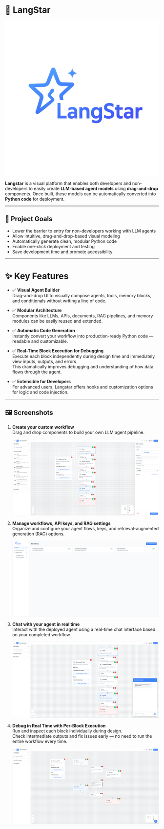 # 🌟 LangStar
![LangStart Project Logo](./ReadMe/langstar_logo.png)

**Langstar** is a visual platform that enables both developers and non-developers to easily create **LLM-based agent models** using **drag-and-drop** components. Once built, these models can be automatically converted into **Python code** for deployment.

---

## 🎯 Project Goals

- Lower the barrier to entry for non-developers working with LLM agents  
- Allow intuitive, drag-and-drop-based visual modeling  
- Automatically generate clean, modular Python code  
- Enable one-click deployment and testing  
- Save development time and promote accessibility

---

# ✨ Key Features

- ✅ **Visual Agent Builder**  
  Drag-and-drop UI to visually compose agents, tools, memory blocks, and conditionals without writing a line of code.

- ✅ **Modular Architecture**  
  Components like LLMs, APIs, documents, RAG pipelines, and memory modules can be easily reused and extended.

- ✅ **Automatic Code Generation**  
  Instantly convert your workflow into production-ready Python code — readable and customizable.

- ✅ **Real-Time Block Execution for Debugging**  
  Execute each block independently during design time and immediately view inputs, outputs, and errors.  
  This dramatically improves debugging and understanding of how data flows through the agent.

- ✅ **Extensible for Developers**  
  For advanced users, Langstar offers hooks and customization options for logic and code injection.

---

## 🖼️ Screenshots
1. **Create your custom workflow**  
   Drag and drop components to build your own LLM agent pipeline.

   ![Create Workflow](./ReadMe/langstar.png)

2. **Manage workflows, API keys, and RAG settings**  
   Organize and configure your agent flows, keys, and retrieval-augmented generation (RAG) options.

   ![Manage Settings](./ReadMe/langstar2.png)

3. **Chat with your agent in real time**  
   Interact with the deployed agent using a real-time chat interface based on your completed workflow.

   ![Chat Interface](./ReadMe/langstar3.png)

4. **Debug in Real Time with Per-Block Execution**  
   Run and inspect each block individually during design.  
   Check intermediate outputs and fix issues early — no need to run the entire workflow every time.

   ![Debug Block](./ReadMe/langstar4.png)